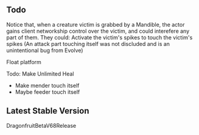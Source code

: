 ## Todo

Notice that, when a creature victim is grabbed by a Mandible, the actor gains client networkship control over the victim, and could interefere any part of them. They could:
Activate the victim's spikes to touch the victim's spikes
(An attack part touching itself was not discluded and is an unintentional bug from Evolve)

Float platform

Todo: Make Unlimited Heal
- Make mender touch itself
- Maybe feeder touch itself

## Latest Stable Version

DragonfruitBetaV68Release
